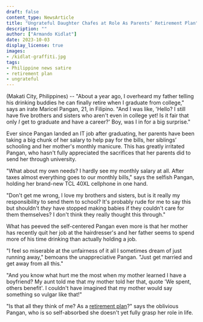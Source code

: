 ```yaml
---
draft: false
content_type: NewsArticle
title: "Ungrateful Daughter Chafes at Role As Parents’ Retirement Plan"
description: ""
author: ["Armando Kidlat"]
date: 2023-10-03
display_license: true
images:
- /kidlat-graffiti.jpg
tags:
- Philippine news satire
- retirement plan
- ungrateful
---
```

(Makati City, Philippines) -- "About a year ago, I overheard my father telling his drinking buddies he can finally retire when I graduate from college," says an irate Maricel Pangan, 21, in Filipino. "And I was like, 'Hello? I still have five brothers and sisters who aren't even in college yet! Is it fair that only *I* get to graduate and have a career?' Boy, was I in for a big surprise."

Ever since Pangan landed an IT job after graduating, her parents have been taking a big chunk of her salary to help pay for the bills, her siblings’ schooling and her mother's monthly manicure. This has greatly irritated Pangan, who hasn't fully appreciated the sacrifices that her parents did to send her through university.

"What about my own needs? I hardly see my monthly salary at all. After taxes almost everything goes to our monthly bills," says the selfish Pangan, holding her brand-new TCL 40XL cellphone in one hand.

"Don't get me wrong, I love my brothers and sisters, but is it really my responsibility to send them to school? It's probably rude for me to say this but shouldn't *they* have stopped making babies if they couldn't care for them themselves? I don't think they really thought this through."

What has peeved the self-centered Pangan even more is that her mother has recently quit her job at the hairdresser's and her father seems to spend more of his time drinking than actually holding a job.

"I feel so miserable at the unfairness of it all I sometimes dream of just running away," bemoans the unappreciative Pangan. "Just get married and get away from all this."

"And you know what hurt me the most when my mother learned I have a boyfriend? My aunt told me that my mother told her that, quote 'We spent, others benefit'. I couldn't have imagined that my mother would say something so vulgar like that!"

"Is that all they think of me? As a [retirement plan](/tags/retirement-plan/)?" says the oblivious Pangan, who is so self-absorbed she doesn't yet fully grasp her role in life.






